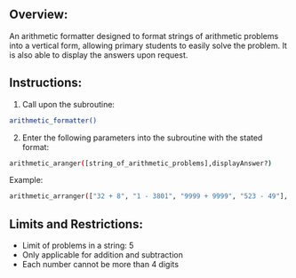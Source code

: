## Overview:

An arithmetic formatter designed to format strings of arithmetic problems into a vertical form, allowing primary students to easily solve the problem. It is also able to display the answers upon request. 

## Instructions:

1. Call upon the subroutine: 
```bash
arithmetic_formatter()
```
2. Enter the following parameters into the subroutine with the stated format:
```bash
arithmetic_aranger([string_of_arithmetic_problems],displayAnswer?)
```
Example:
```bash
arithmetic_arranger(["32 + 8", "1 - 3801", "9999 + 9999", "523 - 49"], True)
```

## Limits and Restrictions:

- Limit of problems in a string: 5
- Only applicable for addition and subtraction
- Each number cannot be more than 4 digits
